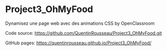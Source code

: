 # Project3_OhMyFood
Dynamisez une page web avec des animations CSS by OpenClassroom

Code source: https://github.com/QuentinRousseau/Project3_OhMyFood.git

GitHub pages: https://quentinrousseau.github.io/Project3_OhMyFood/


 
